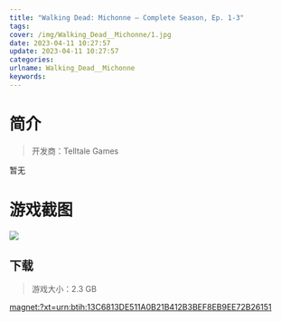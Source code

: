 ```yaml
---
title: "Walking Dead: Michonne – Complete Season, Ep. 1-3"
tags: 
cover: /img/Walking_Dead__Michonne/1.jpg
date: 2023-04-11 10:27:57
update: 2023-04-11 10:27:57
categories: 
urlname: Walking_Dead__Michonne
keywords: 
---
```

# 简介

> 开发商：Telltale Games

暂无

# 游戏截图

![](/img/Walking_Dead__Michonne/2.jpg)


## 下载

> 游戏大小：2.3 GB

[magnet:?xt=urn:btih:13C6813DE511A0B21B412B3BEF8EB9EE72B26151](magnet:?xt=urn:btih:13C6813DE511A0B21B412B3BEF8EB9EE72B26151)